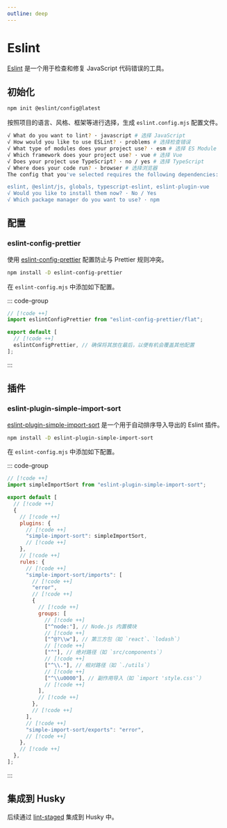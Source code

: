 ```yaml
---
outline: deep
---
```


# Eslint

[Eslint](https://github.com/eslint/eslint) 是一个用于检查和修复 JavaScript 代码错误的工具。

## 初始化

```sh
npm init @eslint/config@latest
```

按照项目的语言、风格、框架等进行选择，生成 `eslint.config.mjs` 配置文件。

```sh
√ What do you want to lint? · javascript # 选择 JavaScript
√ How would you like to use ESLint? · problems # 选择检查错误
√ What type of modules does your project use? · esm # 选择 ES Module
√ Which framework does your project use? · vue # 选择 Vue
√ Does your project use TypeScript? · no / yes # 选择 TypeScript
√ Where does your code run? · browser # 选择浏览器
The config that you've selected requires the following dependencies:

eslint, @eslint/js, globals, typescript-eslint, eslint-plugin-vue
√ Would you like to install them now? · No / Yes
√ Which package manager do you want to use? · npm
```

## 配置

### eslint-config-prettier

使用 [eslint-config-prettier](https://github.com/prettier/eslint-config-prettier) 配置防止与 Prettier 规则冲突。

```sh
npm install -D eslint-config-prettier
```

在 `eslint-config.mjs` 中添加如下配置。

::: code-group

```js [eslint-config.mjs]
// [!code ++]
import eslintConfigPrettier from "eslint-config-prettier/flat";

export default [
  // [!code ++]
  eslintConfigPrettier, // 确保将其放在最后，以便有机会覆盖其他配置
];
```

:::

## 插件

### eslint-plugin-simple-import-sort

[eslint-plugin-simple-import-sort](https://github.com/lydell/eslint-plugin-simple-import-sort) 是一个用于自动排序导入导出的 Eslint 插件。

```sh
npm install -D eslint-plugin-simple-import-sort
```

在 `eslint-config.mjs` 中添加如下配置。

::: code-group

```js [eslint-config.mjs]
// [!code ++]
import simpleImportSort from "eslint-plugin-simple-import-sort";

export default [
  // [!code ++]
  {
    // [!code ++]
    plugins: {
      // [!code ++]
      "simple-import-sort": simpleImportSort,
      // [!code ++]
    },
    // [!code ++]
    rules: {
      // [!code ++]
      "simple-import-sort/imports": [
        // [!code ++]
        "error",
        // [!code ++]
        {
          // [!code ++]
          groups: [
            // [!code ++]
            ["^node:"], // Node.js 内置模块
            // [!code ++]
            ["^@?\\w"], // 第三方包（如 `react`、`lodash`）
            // [!code ++]
            ["^"], // 绝对路径（如 `src/components`）
            // [!code ++]
            ["^\\."], // 相对路径（如 `./utils`）
            // [!code ++]
            ["^\\u0000"], // 副作用导入（如 `import 'style.css'`）
            // [!code ++]
          ],
          // [!code ++]
        },
        // [!code ++]
      ],
      // [!code ++]
      "simple-import-sort/exports": "error",
      // [!code ++]
    },
    // [!code ++]
  },
];
```

:::

## 集成到 Husky

后续通过 [lint-staged](lint-staged) 集成到 Husky 中。
